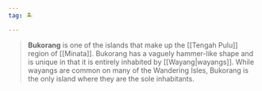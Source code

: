 ```yaml
---
tag: 🏝️

---
```

> **Bukorang** is one of the islands that make up the [[Tengah Pulu]] region of [[Minata]]. Bukorang has a vaguely hammer-like shape and is unique in that it is entirely inhabited by [[Wayang|wayangs]]. While wayangs are common on many of the Wandering Isles, Bukorang is the only island where they are the sole inhabitants.








